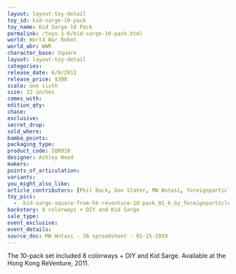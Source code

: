 ```yaml
---
layout: layout-toy-detail 
toy_id: kid-sarge-10-pack
toy_name: Kid Sarge 10 Pack
permalink: /toys-1-6/kid-sarge-10-pack.html
world: World War Robot
world_abr: WWR
character_base: Square
layout: layout-toy-detail
categories: 
release_date: 6/9/2011
release_price: $300 
scale: one sixth
size: 12 inches
comes_with: 
edition_qty: 
chase: 
exclusive: 
secret_drop: 
sold_where: 
bamba_points: 
packaging_type: 
product_code: SQR010
designer: Ashley Wood
makers: 
points_of_articulation: 
variants: 
you_might_also_like: 
article_contributors: [Phil Back, Don Slater, MW Wutasi, foreignparticle]
toy_pics: 
  -  kid-sarge-square-from-hk-reventure-10-pack_01_6_by_foreignparticle.jpg
backstory: 8 colorways + DIY and Kid Sarge
sale_type: 
event_exclusive: 
event_details: 
source_doc: MW Wutasi - 3A spreadsheet - 01-15-2019
---
```

The 10-pack set included 8 colorways + DIY and Kid Sarge. Available at the Hong Kong ReVenture, 2011.